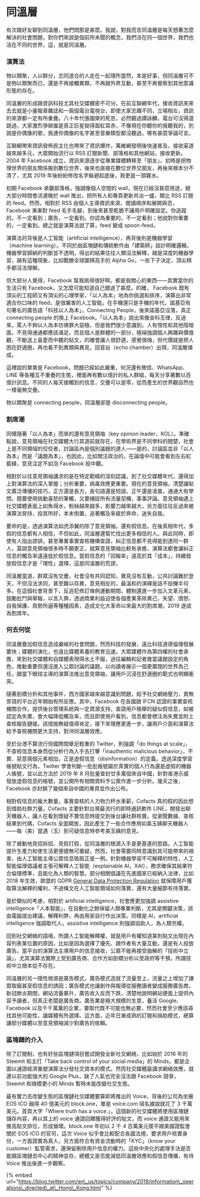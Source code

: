 # 同溫層

有次跟好友聊到同溫層，他們問那是甚麼。我說，對我而言同溫層是每天想著怎麼解決的社會問題，對你們來說是個前所未聞的概念，我們活在同一個世界，我們也活在不同的世界，這，就是同溫層。

### 演算法

物以類聚，人以群分，志同道合的人走在一起理所當然，本是好事，但同溫層可不是物以類聚而已，還是不再接觸異類，不再跟外界互動，甚至不再覺察到其他意識形態的存在。

同溫層的形成跟資訊科技尤其社交媒體密不可分。在前互聯網年代，接收資訊來來去去就是小量報章雜誌和一兩個電台電視台，即使大家志趣不同，立場相左，資訊的來源都一定有所重疊。八十年代張國榮的死忠，必然聽過譚詠麟，電台可沒得選跳過，大家激烈爭辯誰是真正巨星拗得面紅耳赤，不像現在你聽你的我聽我的，別說是你偶像的歌，我連你偶像的名字甚至音樂類型都沒聽過，哪有甚麼爭論可言。

互聯網帶來資訊發佈民主化也帶來了資訊爆炸，萬維網發明後快速普及，接收渠道越來越多元，大眾開始流行以 RSS 訂閱新聞、部落格和其他網站，接收更新。2004 年 Facebook 成立，資訊來源逐步從專業媒體轉移至「朋友」，初時是把物理世界的朋友關係搬到數位世界，後來也直接在數位世界交朋友，再後來根本分不清了，尤其 2019 年後紛紛修改名字躲避起底後，我更是一頭霧水。

初期 Facebook 承襲部落格，強調像個人空間的 wall，現在已經沒甚麼用途，絕大部分時間會流連晚於 wall 推出，把所有人和專頁更新共冶一爐，類比 RSS 訂閱的 feed。然而，相對於 RSS 由個人主導資訊來源、閱讀順序和展開與否，Facebook 漸漸對 feed 毛手毛腳，到後來甚至乾脆不讓用戶明確設定。你追蹤的，不一定看到；廣告，一定看到。你認為重要的，不一定看到；他說對你重要的，一定看到。總之就是演算法說了算，feed 變成 spoon-feed。

演算法的背後是人工智能（artificial intelligence），再背後則是機器學習（machine learning）。不同於由區塊鏈和傳統軟件由「建築師」設計明確邏輯，機器學習歸納的判斷並不透明，得出的結果往往人類沒法解釋，越是深度的機器學習，越有這種現象，比如戰勝全球圍棋高手的 Alpha Go，一些下子決定，頂尖棋手都沒法理解。

但大部分人覺得，Facebook 幫我挑得很好啊，都是我關心的東西——其實當你的生活只有 Facebook，又怎麼可能知道自己錯過了甚麼。的確， Facebook 既有頂尖的工程師又有頂尖的心理學家，「以人為本」地為你挑選和排序，演算出非常適合你口味的 feed，是很厲害的人工智能。在手機還只是手機的年代，諾基亞有句著名的廣告語「科技以人為本」，Connecting People，後來諾基亞沒落，真正 connecting people 的換上 Facebook。「以人為本」說出來像金科玉律，反過來，罵人不夠以人為本彷彿罪大惡極，但是我們很少意識到，人有惰性和其他陰暗面，不見得通通都應該滿足。而且個人是群體的一部分，極端強調個人興趣與價值觀，不斷送上喜愛而中聽的貼文，的確會讓人很舒適，感覺很嗨，但代價就是把人困在舒適圈，再也看不到異類與異見，回音谷（echo chamber）出現，同溫層煉成。

這裡說的單單是 Facebook，問題已經如此嚴重，何況還有微信、WhatsApp、LINE 等各種互不重疊的生態，裡面再有數以億計的私人群組，每天分享著數以百億計訊息。不同的人每天接觸到的信息，交疊可以是零，從而產生的世界觀自然也一樣毫無交疊。

物以類聚是 connecting people，同溫層卻是 disconnecting people。

### 割席潮

同樣隨著「以人為本」而來的還有意見領袖（key opinion leader，KOL）。準確點說，意見領袖在社交媒體大行其道前就存在，在學術界是不同學科的翹楚，社會上是不同領域的佼佼者，討論區內是個別議題的達人——是的，討論區並非「以人為本」而是「議題為本」，也因此，比如關注政治的，在論壇中可能會看到左右紅藍綠，意見注定不如泡 Facebook 般中聽。

相對於以往意見領袖講求的是在特定範疇的深刻認識，到了社交媒體年代，還得加上對演算法的深入掌握；分析重要，病毒效應更重要。現在的意見領袖，清楚讓貼文廣泛傳播的技巧，正方還是長方，長句語還是短語，正午還是凌晨，通通大有學問，既要使用挑動喜怒的筆觸，又要捕捉所有流量契機，事事評論。意見領袖遇上社交媒體表面上如魚得水，粉絲越來越多，影響力越來越大，另方面往往反過來被演算法脅持，投其所好，本末倒置，追著觸及率疲於奔命，迷失自我。

要命的是，透過演算法如虎添翼的除了意見領袖，還有假信息。在後真相年代，多假的信息都有人相信，不但如此，同溫層還幫忙找出更多相信的人。與此同時，即使有人指出謬誤，甚至專業事實查核機構查證，糾正信息都不見得能到達同一群人，莫說意見領袖很多時不願更正，就算意見領袖比較有承擔，演算法都會讓糾正信息的觸及率遠遠低於假信息。當假信息的「回報率」遠高於其「成本」，持續發放假信息才是「理性」選擇，這是同溫層的荒謬。

同溫層當道，群眾沒有交疊，社會沒有共同認知，異見沒有互動，公共討論難於登天，不但沒法求同，甚至難以存異，意見相反的，最溫和的演繹是話不投機半句多。在這個社會背景下，反逃犯修訂條例運動期間，體制還進一步加入文革元素，鼓勵批鬥與舉報，以言入罪，透過商業利益迫使各個產業革除異己，失望、憤怒、自我保護、爲勢所逼等種種因素，造成文化大革命以來最大的割席潮，2019 遂成為割席年。

### **何去何從**

同溫層疊加假信息造成嚴峻的社會問題，然而科技的發展，遠比科技道德倫理發展要快；媒體的演化，也遠比媒體素養的教育迅速。大眾媒體作為第四權的社會承擔，來到社交媒體和自媒體表現得水土不服，過往編輯和記者擔當議題設定的角色，推動重要但還沒進入公眾討論的議題，以向讀者展示一個更廣闊的世界為己任，跟當下眼球主導的演算法推出意見領袖，讓用戶沉浸在舒適圈的範式也明顯衝突。

隨著劍橋分析和其他事件，西方國家越來越意識到問題，給予社交網絡壓力，責無旁貸的平台近年開始有所反應。其中，Facebook 在各國跟 IFCN 認證的事實查核機關合作，提供後台管理系統與一定資源支持，查證用戶檢舉的疑似假信息，如被認定為失實，會大幅降低觸及率，而且即使用戶看到，信息都會標注為失實並附上查核報告鏈接。該措施無疑值得肯定，接下來理應更進一步，讓用戶介面和演算法給予查核機關更大支持，對沖同溫層效應。

至於台港不算流行但國際間舉足輕重的 Twitter，則強調「do things at scale」，不查核信息本身而從分析行為入手去打擊「inauthentic malicious behavior」，不實、惡意兩個元素相加，正是虛假信息（disinformation）的定義。透過深度學習帳號貼文行為，Twitter 學會判斷一批批帳號屬於真實的個人行為還是虛假的機器人帳號，並以此方法於 2019 年 8 月批量查封廿多萬個來自中國，針對香港示威發放虛假信息的帳號，並公開所有相關資料予公眾作進一步分析。幾天之後，Facebook 亦封鎖了幾個來自中國的專頁並作出公布。

相對假信息的龐大數量，事實查核的人力物力杯水車薪，Cofacts 真的假的因此想到借助社群力量。Cofacts 主要針對台灣最流行的即時通訊軟件 LINE，開發出聊天機器人，讓人在看到懷疑不實信息時提交到後台讓社群核實。從瀏覽數據、查核結果到代碼，Cofacts 全面開放，因此產生了一些合作應用如美玉姨聊天機器人——每（美）當遇（玉）到可疑信息時參考美玉姨的意見。

除了被動地見招拆招、見假打假，從同溫層的根源入手是更基進的思路。人工智能提升生產力和使生活更便捷無可置疑，然而，社會需要同時意識到其可能帶來的禍害，由人工智能主導公眾信息吸取正是一例。針對機器學習不可解釋的特性，人工智能倫理倡議者主張可解釋人工智能（explainable AI，XAI），務求確保其結果符合倫理標準，且能化為人類的智慧。部分相關倡議在先進國家已經納入法律，比如 2018 年生效，歐盟的 GDPR [General Data Protection Regulation](https://en.wikipedia.org/wiki/General_Data_Protection_Regulation) 就保障用戶獲取算法解釋的權利，不過條文在人工智能領域如何落實，還有大量細節有待落實。

基於類似的考慮，相對於 artificial intelligence，社會應更加強調 assistive intelligence「人本智能」，在自動化之餘保留人類專業判斷，尤其是關鍵決策，該由電腦提出建議，解釋利弊，再由用家自行作出決策。同樣是 AI，artificial intelligence 強調取代人，assistive intelligence 則強調協助人，為人類充權。

回到社交網絡的語境，所謂人工智能解釋權，就是用戶有權知道某則貼文出現在內容列表某位置的原因，比如是因為選擇了優先、跟作者有大量互動，還是有人投放廣告。當平台的演算法主導用戶的信息接收，公眾不能再接受曲解的「技術中立論」，尤其演算法實際上受到廣告商、合作方如劍橋分析以至政府等干預，所謂技術中立根本從不存在。

同溫層的另一隱性根源是廣告模式，廣告模式造就了流量至上，流量之上增加了譁眾取寵甚至假信息的誘因；廣告模式也讓創作與報導從服務讀者變成服務廣告商，新冠肺炎期間，網站流量暴升，廣告收入反而下跌，清楚地說明網站便面上提供內容予讀者，但真正老闆是廣告商。廣告業是極大規模的生意，養活 Google、Facebook 以及千千萬萬的企業，要取代既不可能也無必要，然而社會至少應該尋找其他可能性，讓媒體有所選擇。這方面，近年日漸成熟的訂閱和捐助模式，總算讓部分媒體以至意見領袖減少對廣告的依賴。

### 區塊鏈的介入

除了訂閱制，也有好些區塊鏈項目嘗試開發全新社交網絡，比如始於 2016 年的 Steemit 和主打「Take back control of your social media」的 Minds，都是企圖以通證經濟重塑演算法分發社交資本的模式。然而社交媒體最講求網絡效應，就連以前功能強大的 Google Plus，缺了人氣也完全沒法跟 Facebook 競爭，Steemit 和規模更小的 Minds 暫時未能改變社交生態。

最有實力去改變生態的區塊鏈社交媒體要算即將推出的 Voice，背後的公司為坐擁 EOS ICO 融得 40 億美元的 block.one，單是 voice.com 域名據說就花了 3 千萬美元。首頁大字「Where truth has a voice.」，這個新的社交媒體將使用區塊鏈儲存內容，再以其上的 voice 通證回饋獲得好評的貼文，而 voice 通證又能用來推高貼文排位，形成循環。block.one 年初以 2 千 4 百萬美元擺平跟美國證監會關於 EOS ICO 的官司，這次 Voice 似乎會比較配合各國法規，要求用戶核實身份，一方面證實為真人，另方面符合有資金流動時的「KYC」（know your customer）監管需求，還保留刪除用戶信息的權力。這些中央化的處理手法是否能跟區塊鏈去中心的精神並存，總體又是否能減低同溫層效應和假信息傳播，有待 Voice 推出後進一步觀察。



{% embed url="https://blog.twitter.com/en\_us/topics/company/2019/information\_operations\_directed\_at\_Hong\_Kong.html" %}





